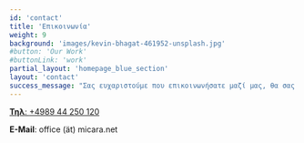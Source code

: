 ```yaml
---
id: 'contact'
title: 'Επικοινωνία'
weight: 9
background: 'images/kevin-bhagat-461952-unsplash.jpg'
#button: 'Our Work'
#buttonLink: 'work'
partial_layout: 'homepage_blue_section'
layout: 'contact'
success_message: "Σας ευχαριστούμε που επικοινωνήσατε μαζί μας, θα σας απαντήσουμε σύντομα. Η ομάδα της micara"
---
```


<a href="tel:+498944250120" class="tel mt-4">**Τηλ**: <span>+4989 44 250 120 </span></a>

**E-Mail**: office (ät) micara.net
